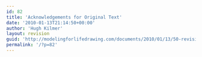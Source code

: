 ```yaml
---
id: 82
title: 'Acknowledgements for Original Text'
date: '2010-01-13T21:14:50+00:00'
author: 'Hugh Kilmer'
layout: revision
guid: 'http://modelingforlifedrawing.com/documents/2010/01/13/50-revision/'
permalink: '/?p=82'
---
```


